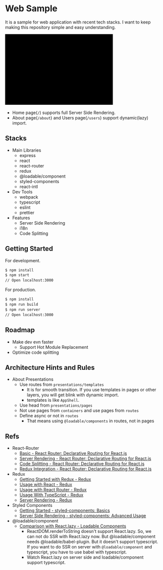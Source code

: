 # Web Sample

It is a sample for web application with recent tech stacks. I want to keep making this repository simple and easy understanding.

![Screen Shot](./docs/screenshot.gif)

- Home page(`/`) supports full Server Side Rendering.
- About page(`/about`) and Users page(`/users`) support dynamic(lazy) import.

## Stacks

- Main Libraries
  - express
  - react
  - react-router
  - redux
  - @loadable/component
  - styled-components
  - react-intl
- Dev Tools
  - webpack
  - typescript
  - eslint
  - prettier
- Features
  - Server Side Rendering
  - i18n
  - Code Splitting

## Getting Started

For development.

```sh
$ npm install
$ npm start
// Open localhost:3000
```

For production.
```sh
$ npm install
$ npm run build
$ npm run server
// Open localhost:3000
```

## Roadmap

- Make dev evn faster
  - Support Hot Module Replacement
- Optimize code splitting

## Architecture Hints and Rules

- About Presentations
  - Use routes from `presentations/templates`
    - It is for smooth transition. If you use templates in pages or other layers, you will get blink with dynamic import.
    - templates is like `AppShell`.
  - Use head from `presentations/pages`
  - Not use pages from `containers` and use pages from `routes`
  - Define async or not in `routes`
    - That means using `@loadable/components` in routes, not in pages

## Refs

- React-Router
  - [Basic - React Router: Declarative Routing for React.js](https://reacttraining.com/react-router/web/example/basic)
  - [Server Rendering - React Router: Declarative Routing for React.js](https://reacttraining.com/react-router/web/guides/server-rendering)
  - [Code Splitting - React Router: Declarative Routing for React.js](https://reacttraining.com/react-router/web/guides/code-splitting)
  - [Redux Integration - React Router: Declarative Routing for React.js](https://reacttraining.com/react-router/web/guides/redux-integration)
- Redux
  - [Getting Started with Redux - Redux](https://redux.js.org/introduction/getting-started)
  - [Usage with React - Redux](https://redux.js.org/basics/usage-with-react)
  - [Usage with React Router - Redux](https://redux.js.org/advanced/usage-with-react-router)
  - [Usage With TypeScript - Redux](https://redux.js.org/recipes/usage-with-typescript)
  - [Server Rendering - Redux](https://redux.js.org/recipes/server-rendering)
- Styled Components
  - [Getting Started - styled-components: Basics](https://www.styled-components.com/docs/basics#getting-started)
  - [Server Side Rendering - styled-components: Advanced Usage](https://www.styled-components.com/docs/advanced#server-side-rendering)
- @loadable/component
  - [Comparison with React.lazy - Loadable Components](https://www.smooth-code.com/open-source/loadable-components/docs/loadable-vs-react-lazy/)
    - ReactDOM.renderToString doesn't support React.lazy. So, we can not do SSR with React.lazy now. But @loadable/component needs @loadable/babel-plugin. But it doesn't support typescript. If you want to do SSR on server with `@loadable/component` and typescript, you have to use babel with typescript.
    - Watch React.lazy on server side and loadable/component support typescript.
